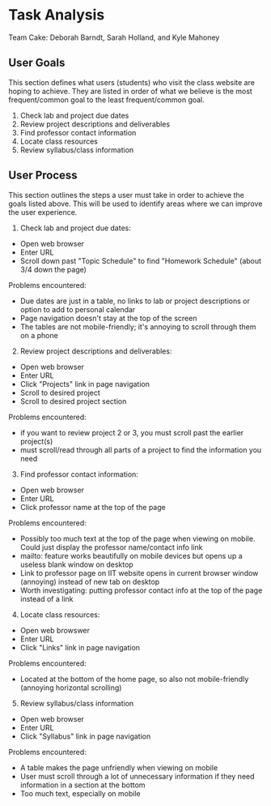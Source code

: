 # Task Analysis

Team Cake: Deborah Barndt, Sarah Holland, and Kyle Mahoney

## User Goals

This section defines what users (students) who visit the class website are hoping to achieve. They are listed in order of what we believe
is the most frequent/common goal to the least frequent/common goal. 

1. Check lab and project due dates
2. Review project descriptions and deliverables
3. Find professor contact information 
4. Locate class resources
5. Review syllabus/class information

## User Process

This section outlines the steps a user must take in order to achieve the goals listed above. This will be used to identify areas where we can improve
the user experience.

1. Check lab and project due dates: 
  * Open web browser
  * Enter URL
  * Scroll down past "Topic Schedule" to find "Homework Schedule" (about 3/4 down the page) 
  
Problems encountered: 
  * Due dates are just in a table, no links to lab or project descriptions or option to add to personal calendar 
  * Page navigation doesn't stay at the top of the screen 
  * The tables are not mobile-friendly; it's annoying to scroll through them on a phone
  
2. Review project descriptions and deliverables:
  * Open web browser
  * Enter URL
  * Click "Projects" link in page navigation 
  * Scroll to desired project
  * Scroll to desired project section
  
Problems encountered: 
  * if you want to review project 2 or 3, you must scroll past the earlier project(s)
  * must scroll/read through all parts of a project to find the information you need
  
3. Find professor contact information: 
  * Open web browser
  * Enter URL
  * Click professor name at the top of the page

  
Problems encountered:
  * Possibly too much text at the top of the page when viewing on mobile. Could just display the professor name/contact info link 
  * mailto: feature works beautifully on mobile devices but opens up a useless blank window on desktop 
  * Link to professor page on IIT website opens in current browser window (annoying) instead of new tab on desktop
  * Worth investigating: putting professor contact info at the top of the page instead of a link
  
4. Locate class resources: 
  * Open web browswer
  * Enter URL
  * Click "Links" link in page navigation
  
Problems encountered: 
  * Located at the bottom of the home page, so also not mobile-friendly (annoying horizontal scrolling)
  
5. Review syllabus/class information
  * Open web browser
  * Enter URL
  * Click "Syllabus" link in page navigation
  
Problems encountered:
  * A table makes the page unfriendly when viewing on mobile
  * User must scroll through a lot of unnecessary information if they need information in a section at the bottom
  * Too much text, especially on mobile














